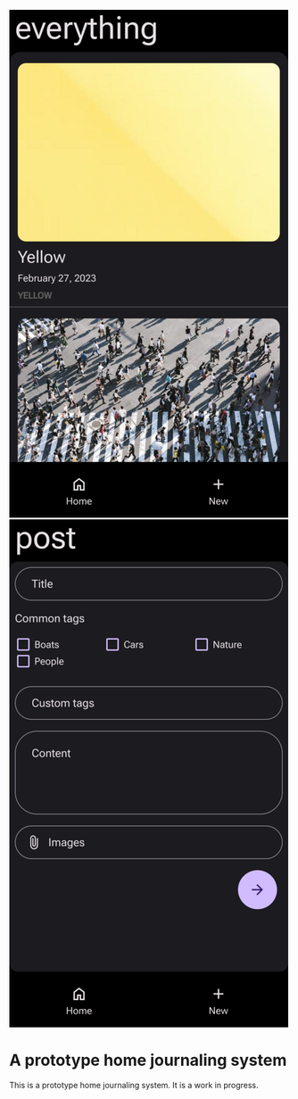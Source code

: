 
![](screenshots/main-small.png)![](screenshots/new-small.png)


# A prototype home journaling system

This is a prototype home journaling system. It is a work in progress.
